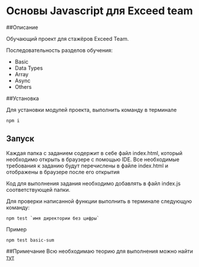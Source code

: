 # Основы Javascript для Exceed team 

##Описание

Обучающий проект для стажёров Exceed Team.

Последовательность разделов обучения:
* Basic
* Data Types
* Array
* Async
* Others

##Установка

Для установки модулей проекта, выполнить команду в терминале

``` 
npm i 
```

## Запуск
Каждая папка с заданием содержит в себе файл index.html, который необходимо открыть в браузере с помощью IDE.  Все необходимые требования к заданию будут перечислены в файле index.html и отображены в браузере после его открытия

Код для выполнения задания необходимо добавлять в файл index.js соответствующей папки.

Для проверки написанной функции выполнить в терминале следующую команду:
 ```
npm test `имя директории без цифры`
```

Пример

```
npm test basic-sum

```

##Примечание
Всю необходимаю теорию для выполнения можно найти [тут](https://learn.javascript.ru/)
 

